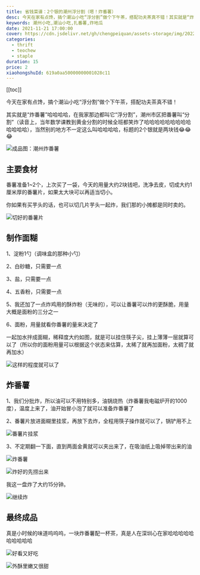 ```yaml
---
title: 省钱菜谱：2个银的潮州浮分割（嗯！炸番薯）
desc: 今天在家有点馋，搞个潮汕小吃“浮分割”做个下午茶，搭配功夫茶真不错！其实就是“炸番薯”哈哈哈哈，在我家那边都叫它“浮分割”，潮州市区把番薯叫“分割”（读音上，当年数学课教到黄金分割的时候全班都笑炸了哈哈哈哈哈哈哈哈哈哈哈哈哈），当然别的地方不一定这么叫哈哈哈哈，标题的2个银就是两块钱
keywords: 潮州小吃,潮汕小吃,扎番薯,炸地瓜
date: 2021-11-21 17:00:00
cover: https://cdn.jsdelivr.net/gh/chengpeiquan/assets-storage/img/2022/02/20220202154605.jpg
categories:
  - thrift
  - teochew
  - staple
duration: 15
price: 2
xiaohongshuId: 619a0aa50000000001028c11
---
```


[[toc]]

今天在家有点馋，搞个潮汕小吃“浮分割”做个下午茶，搭配功夫茶真不错！

其实就是“炸番薯”哈哈哈哈，在我家那边都叫它“浮分割”，潮州市区把番薯叫“分割”（读音上，当年数学课教到黄金分割的时候全班都笑炸了哈哈哈哈哈哈哈哈哈哈哈哈哈），当然别的地方不一定这么叫哈哈哈哈，标题的2个银就是两块钱😂😂😂

![成品图：潮州炸番薯](https://cdn.jsdelivr.net/gh/chengpeiquan/assets-storage/img/2022/02/20220202154616.jpg)

## 主要食材

番薯准备1~2个，上次买了一袋，今天的用量大约2块钱吧，洗净去皮，切成大约1厘米厚的番薯片，如果太大块可以再适当切小。

你如果有买芋头的话，也可以切几片芋头一起炸，我们那的小摊都是同时卖的。

![切好的番薯片](https://cdn.jsdelivr.net/gh/chengpeiquan/assets-storage/img/2022/02/20220202154624.jpg)

## 制作面糊

1、淀粉1勺（调味盒的那种小勺）

2、白砂糖，只需要一点

3、盐，只需要一点

4、五香粉，只需要一点

5、我还加了一点炸鸡用的酥炸粉（无味的），可以让番薯可以炸的更酥脆，用量大概是面粉的三分之一

6、面粉，用量就看你番薯的量来决定了

一起加水拌成面糊，稀释度大约如图，就是可以挂住筷子尖，挂上薄薄一层就算可以了（所以你的面粉用量可以根据这个状态来估算，太稀了就再加面粉，太稠了就再加水）

![这样的程度就可以了](https://cdn.jsdelivr.net/gh/chengpeiquan/assets-storage/img/2022/02/20220202154623.jpg)

## 炸番薯

1、我们分批炸，所以油可以不用特别多，油锅烧热（炸番薯我电磁炉开的1000度），温度上来了，油开始冒小泡了就可以准备炸番薯了

2、番薯片放进面糊里挂浆，再放下去炸，全程用筷子操作就可以了，锅铲用不上

![番薯片挂浆](https://cdn.jsdelivr.net/gh/chengpeiquan/assets-storage/img/2022/02/20220202154622.jpg)

3、不定期翻一下面，直到两面金黄就可以夹出来了，在吸油纸上吸掉带出来的油

![炸番薯](https://cdn.jsdelivr.net/gh/chengpeiquan/assets-storage/img/2022/02/20220202154621.jpg)

![炸好的先捞出来](https://cdn.jsdelivr.net/gh/chengpeiquan/assets-storage/img/2022/02/20220202154620.jpg)

我这一盘炸了大约15分钟。

![继续炸](https://cdn.jsdelivr.net/gh/chengpeiquan/assets-storage/img/2022/02/20220202154619.jpg)

## 最终成品

真是小时候的味道呜呜呜，一块炸番薯配一杯茶，真是人在深圳心在家哈哈哈哈哈哈哈哈哈哈

![好看又好吃](https://cdn.jsdelivr.net/gh/chengpeiquan/assets-storage/img/2022/02/20220202154618.jpg)

![外酥里嫩又很甜](https://cdn.jsdelivr.net/gh/chengpeiquan/assets-storage/img/2022/02/20220202154617.jpg)
